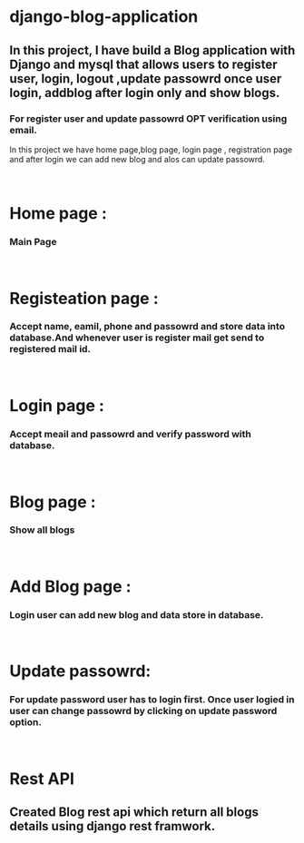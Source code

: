 # django-blog-application
## In this project, I have build a Blog application with Django and mysql that allows users to register user, login, logout ,update passowrd once user login, addblog after login only and show blogs. 
### For register user and update passowrd OPT verification using email.
<p>In this project we have home page,blog page, login page  , registration page and after login we can add new blog and alos can  update passowrd.</p><br>
<h1>Home page :</h1> <h3>Main Page</h3><br> 
<h1>Registeation page :</h1> <h3>Accept name, eamil, phone and passowrd and store data into database.And whenever user is register mail get send to registered mail id.</h3><br>
<h1>Login page :</h1> <h3> Accept meail and passowrd and verify password with database. </h3><br> 
<h1>Blog page :</h1> <h3> Show all blogs </h3><br> 
<h1>Add Blog page :</h1> <h3> Login user can add new blog and data store in database. </h3><br> 
<h1>Update passowrd:</h1><h3> For update password user has to login first. Once user logied in user can change passowrd by clicking on update password option.</h3><br>

# Rest API
## Created Blog rest api which return all blogs details using django rest framwork.

